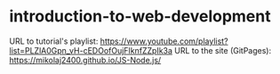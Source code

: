 # introduction-to-web-development
URL to tutorial's playlist: https://www.youtube.com/playlist?list=PLZlA0Gpn_vH-cEDOofOujFIknfZZpIk3a
URL to the site (GitPages): https://mikolaj2400.github.io/JS-Node.js/
